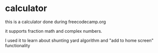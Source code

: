 # calculator
this is a calculator done during freecodecamp.org

it supports fraction math and complex numbers.

I used it to learn about shunting yard algorithm and "add to home screen" functionality
